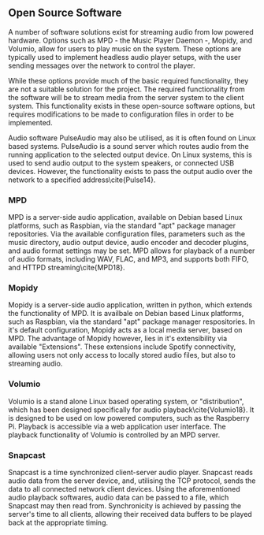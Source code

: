 ## Open Source Software

A number of software solutions exist for streaming audio from low powered hardware.
Options such as MPD - the Music Player Daemon -, Mopidy, and Volumio, allow for
users to play music on the system. These options are typically used to implement
headless audio player setups, with the user sending messages over the network
to control the player.

While these options provide much of the basic required functionality, they are
not a suitable solution for the project. The required functionality from the
software will be to stream media from the server system to the client system.
This functionality exists in these open-source software options, but requires
modifications to be made to configuration files in order to be implemented.

Audio software PulseAudio may also be utilised, as it is often found on Linux
based systems. PulseAudio is a sound server which routes audio from the running
application to the selected output device. On Linux systems, this is used to
send audio output to the system speakers, or connected USB devices. However, the
functionality exists to pass the output audio over the network to a specified
address\cite{Pulse14}.

### MPD

MPD is a server-side audio application, available on Debian based Linux
platforms, such as Raspbian, via the standard "apt" package manager
repositories. Via the available configuration files, parameters such as the
music directory, audio output device, audio encoder and decoder plugins, and
audio format settings may be set. MPD allows for playback of a number of audio
formats, including WAV, FLAC, and MP3, and supports both FIFO, and HTTPD
streaming\cite{MPD18}.

### Mopidy

Mopidy is a server-side audio application, written in python, which extends the
functionality of MPD. It is availbale on Debian based Linux platforms, such
as Raspbian, via the standard "apt" package manager respositories. In it's
default configuration, Mopidy acts as a local media server, based on MPD. The
advantage of Mopidy however, lies in it's extensibility via available
"Extensions". These extensions include Spotify connectivity, allowing users not
only access to locally stored audio files, but also to streaming audio.

### Volumio

Volumio is a stand alone Linux based operating system, or "distribution", which
has been designed specifically for audio playback\cite{Volumio18}. It is designed to be used on
low powered computers, such as the Raspberry Pi. Playback is accessible via a
web application user interface. The playback functionality of Volumio is
controlled by an MPD server.

### Snapcast

Snapcast is a time synchronized client-server audio player. Snapcast reads audio
data from the server device, and, utilising the TCP protocol, sends the data to
all connected network client devices. Using the aforementioned audio playback
softwares, audio data can be passed to a file, which Snapcast may then read
from. Synchronicity is achieved by passing the server's time to all clients,
allowing their received data buffers to be played back at the appropriate
timing.
